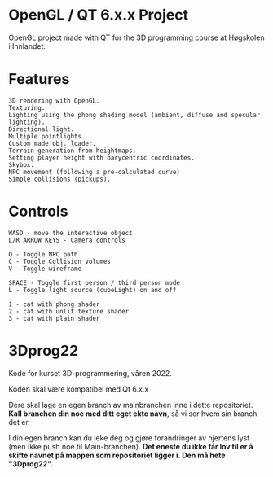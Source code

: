# OpenGL / QT 6.x.x Project
OpenGL project made with QT for the 3D programming course at Høgskolen i Innlandet.

# Features
    3D rendering with OpenGL.
    Texturing.
    Lighting using the phong shading model (ambient, diffuse and specular lighting).
    Directional light.
    Multiple pointlights.
    Custom made obj. loader.
    Terrain generation from heightmaps.
    Setting player height with barycentric coordinates.
    Skybox.
    NPC movement (following a pre-calculated curve)
    Simple collisions (pickups).

# Controls
    WASD - move the interactive object
    L/R ARROW KEYS - Camera controls
    
    Q - Toggle NPC path
    C - Toggle Collision volumes
    V - Toggle wireframe
    
    SPACE - Toggle first person / third person mode
    L - Toggle light source (cubeLight) on and off
    
    1 - cat with phong shader
    2 - cat with unlit texture shader
    3 - cat with plain shader

# 3Dprog22
Kode for kurset 3D-programmering, våren 2022.

Koden skal være kompatibel med Qt 6.x.x

Dere skal lage en egen branch av mainbranchen inne i dette repositoriet. **Kall branchen din noe med ditt eget ekte navn**, så vi ser hvem sin branch det er.

I din egen branch kan du leke deg og gjøre forandringer av hjertens lyst (men ikke push noe til Main-branchen). 
**Det eneste du ikke får lov til er å skifte navnet på mappen som repositoriet ligger i. Den må hete "3Dprog22".**
